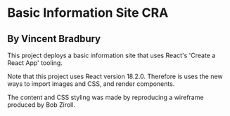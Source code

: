 # Basic Information Site CRA

## By Vincent Bradbury

This project deploys a basic information site that uses React's 'Create a React App' tooling.

Note that this project uses React version 18.2.0.  Therefore is uses the new ways to import images and CSS, and render components.

The content and CSS styling was made by reproducing a wireframe produced by Bob Ziroll.
